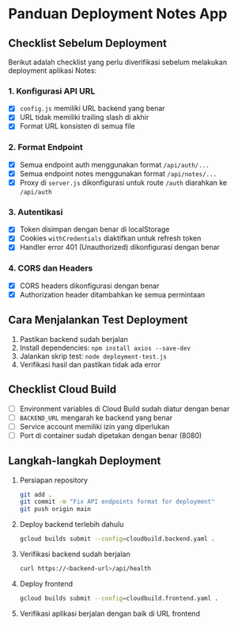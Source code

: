 # Panduan Deployment Notes App

## Checklist Sebelum Deployment

Berikut adalah checklist yang perlu diverifikasi sebelum melakukan deployment aplikasi Notes:

### 1. Konfigurasi API URL

- [x] `config.js` memiliki URL backend yang benar
- [x] URL tidak memiliki trailing slash di akhir
- [x] Format URL konsisten di semua file

### 2. Format Endpoint

- [x] Semua endpoint auth menggunakan format `/api/auth/...`
- [x] Semua endpoint notes menggunakan format `/api/notes/...`
- [x] Proxy di `server.js` dikonfigurasi untuk route `/auth` diarahkan ke `/api/auth`

### 3. Autentikasi

- [x] Token disimpan dengan benar di localStorage
- [x] Cookies `withCredentials` diaktifkan untuk refresh token
- [x] Handler error 401 (Unauthorized) dikonfigurasi dengan benar

### 4. CORS dan Headers

- [x] CORS headers dikonfigurasi dengan benar
- [x] Authorization header ditambahkan ke semua permintaan

## Cara Menjalankan Test Deployment

1. Pastikan backend sudah berjalan
2. Install dependencies: `npm install axios --save-dev`
3. Jalankan skrip test: `node deployment-test.js`
4. Verifikasi hasil dan pastikan tidak ada error

## Checklist Cloud Build

- [ ] Environment variables di Cloud Build sudah diatur dengan benar
- [ ] `BACKEND_URL` mengarah ke backend yang benar
- [ ] Service account memiliki izin yang diperlukan
- [ ] Port di container sudah dipetakan dengan benar (8080)

## Langkah-langkah Deployment

1. Persiapan repository
   ```bash
   git add .
   git commit -m "Fix API endpoints format for deployment"
   git push origin main
   ```

2. Deploy backend terlebih dahulu
   ```bash
   gcloud builds submit --config=cloudbuild.backend.yaml .
   ```

3. Verifikasi backend sudah berjalan
   ```bash
   curl https://<backend-url>/api/health
   ```

4. Deploy frontend
   ```bash
   gcloud builds submit --config=cloudbuild.frontend.yaml .
   ```

5. Verifikasi aplikasi berjalan dengan baik di URL frontend
